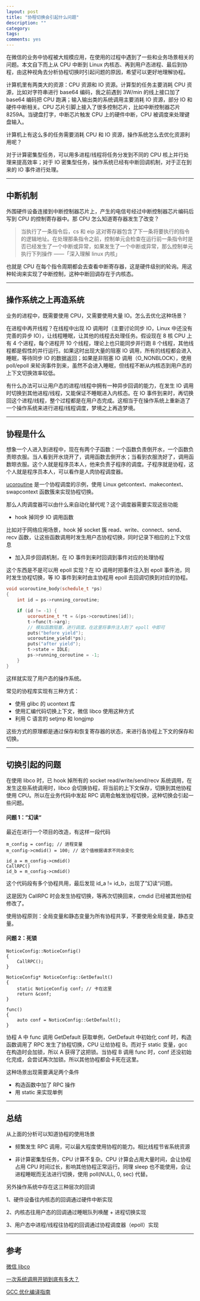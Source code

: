 ```yaml
---
layout: post
title: "协程切换会引起什么问题"
description: ""
category: 
tags:
comments: yes
---
```


在微信的业务中协程被大规模应用，在使用的过程中遇到了一些和业务场景相关的问题。本文自下而上从 CPU 中断到 Linux 内核态、再到用户态进程、最后到协程，由这种视角去分析协程切换时引起问题的原因，希望可以更好地理解协程。

计算机里有两类大的资源：CPU 资源和 IO 资源。计算型的任务主要消耗 CPU 资源，比如对字符串进行 base64 编码，我之前遇到 3W/min 的线上接口加了 base64 编码把 CPU 跑满；输入输出类的系统调用主要消耗 IO 资源，部分 IO 和硬件中断相关。CPU 芯片引脚上接入了很多控制芯片，比如中断控制器芯片 8259A。当键盘打字，中断芯片触发 CPU 上的硬件中断，CPU 被调度来处理键盘输入。

计算机上有这么多的任务需要消耗 CPU 和 IO 资源，操作系统怎么去优化资源利用呢？

对于计算密集型任务，可以用多进程/线程将任务分发到不同的 CPU 核上并行处理来提高效率；对于 IO 密集型任务，操作系统已经有中断回调机制，对于正在到来的 IO 事件进行处理。

---

## 中断机制

外围硬件设备连接到中断控制器芯片上，产生的电信号经过中断控制器芯片编码后写到 CPU 的控制寄存器中。那 CPU 怎么知道寄存器发生了改变？

> 当执行了一条指令后，cs 和 eip 这对寄存器包含了下一条将要执行的指令的逻辑地址。在处理那条指令之前，控制单元会检查在运行前一条指令时是否已经发生了一个中断或异常，如果发生了一个中断或异常，那么控制单元执行下列操作 ——「深入理解 linux 内核」

也就是 CPU 在每个指令周期都会去查看中断寄存器，这是硬件级别的轮询。用这种轮询来实现了中断控制，这种中断回调存在于内核态。

---

## 操作系统之上再造系统

业务的进程中，既需要使用 CPU，又需要使用大量 IO。怎么去优化这种场景？

在进程中再开线程？在线程中出现 IO 调用时（主要讨论同步 IO，Linux 中还没有完善的异步 IO），让线程睡眠，让其他的线程去处理任务。假设现在 8 核 CPU 上有 4 个进程，每个进程开 10 个线程，理论上也只能同步并行跑 8 个线程，其他线程都是假性的并行运行。如果这时出现大量的阻塞 IO 调用，所有的线程都会进入睡眠，等待同步 IO 的数据返回；如果是非阻塞 IO 调用（O_NONBLOCK），使用 poll/epoll 来轮询事件到来，虽然不会进入睡眠，但线程不断从内核态到用户态的上下文切换效率较低。

有什么办法可以让用户态的进程/线程中拥有一种异步回调的能力，在发生 IO 调用时切换到其他进程/线程，又能保证不睡眠进入内核态。在 IO 事件到来时，再切换回这个进程/线程，整个过程都是在用户态完成。这相当于在操作系统上重新造了一个操作系统来进行进程/线程调度，梦境之上再造梦境。

---

## 协程是什么

想象一个人进入到进程中，现在有两个子函数：一个函数负责倒开水，一个函数负责晾衣服。当人看到开水烧开了，调用函数去倒开水；当看到衣服洗好了，调用函数晾衣服。这个人就是程序员本人，他来负责子程序的调度。子程序就是协程，这个人就是程序员本人，可以看作是人肉协程调度器。

[ucoroutine](https://github.com/Huangtuzhi/ucoroutine/blob/master/ucoroutine.cpp) 是一个协程调度的示例，使用 Linux getcontext、makecontext、swapcontext 函数簇来实现协程切换。

那么人肉调度器可以由什么来自动化替代呢？这个调度器需要实现这些功能

- hook 掉同步 IO 调用函数

比如对于网络应用场景，hook 掉 socket 簇 read、write、connect、send、recv 函数，让这些函数调用时发生用户态协程切换，同时记录下相应的上下文信息

- 加入异步回调机制，在 IO 事件到来时回调到事件对应的处理协程

这个东西是不是可以用 epoll 实现？在 IO 调用时把事件注入到 epoll 事件池，同时发生协程切换，等 IO 事件到来时由主协程用 epoll 去回调切换到对应的协程。

```C++
void ucoroutine_body(schedule_t *ps)
{
	int id = ps->running_coroutine;

	if (id != -1) {
		ucoroutine_t *t = &(ps->coroutines[id]);
		t->func(t->arg);
		// 模拟函数阻塞，进行调度。在这里将事件注入到了 epoll 中即可
		puts("before yield");
		ucoroutine_yield(*ps);
		puts("after yield");
		t->state = IDLE;
		ps->running_coroutine = -1;
	}
}
```

这样就实现了用户态的操作系统。

常见的协程库实现有三种方式：

- 使用 glibc 的 ucontext 库
- 使用汇编代码切换上下文，微信 libco 使用这种方式
- 利用 C 语言的 setjmp 和 longjmp

这些方式的原理都是通过保存和恢复寄存器的状态，来进行各协程上下文的保存和切换。

---

## 切换引起的问题

在使用 libco 时，已 hook 掉所有的 socket read/write/send/recv 系统调用，在发生这些系统调用时，libco 会切换协程，将当前的上下文保存，切换到其他协程使用 CPU。所以在业务代码中发起 RPC 调用会触发协程切换，这种切换会引起一些问题。

#### 问题 1：”幻读“

最近在进行一个项目的改造，有这样一段代码

```
m_config = config; // 进程变量
m_config->cmdid() = 100; // 这个值根据请求不同会变化

id_a = m_config->cmdid()
CallRPC()
id_b = m_config->cmdid()
```

这个代码段有多个协程共用，最后发现 id_a != id_b，出现了”幻读“问题。

这是因为 CallRPC 时会发生协程切换，等再次切换回来，cmdid 已经被其他协程修改了。

使用协程原则：全局变量和静态变量为所有协程共享，不要使用全局变量，静态变量。

#### 问题 2：死锁

```
NoticeConfig::NoticeConfig()
{
	CallRPC();
}

NoticeConfig* NoticeConfig::GetDefault()
{
	static NoticeConfig conf; // 卡在这里
	return &conf;
}

func()
{
	auto conf = NoticeConfig::GetDefault();
}
```

协程 A 中 func 调用 GetDefault 获取单例，GetDefault 中初始化 conf 时，构造函数调用了 RPC 发生了协程切换，CPU 让给协程 B。而对于 static 变量，gcc 在构造时会加锁，所以 A 获得了这把锁。当协程 B 调用 func 时，conf 还没初始化完成，会尝试再次加锁。所以其他协程都会卡死在这里。

这种场景出现需要满足两个条件

- 构造函数中加了 RPC 操作
- 用 static 来实现单例

---

## 总结

从上面的分析可以知道协程的使用场景

- 频繁发生 RPC 调用，可以最大程度使用协程的能力。相比线程节省系统资源

- 非计算密集型任务，CPU 计算不复杂。CPU 计算会占用大量时间，会让协程占用 CPU 时间过长，影响其他协程正常运行。同理 sleep 也不能使用，会让进程睡眠而无法进行切换，使用 poll(NULL, 0, sec) 代替。

另外操作系统中存在这三种层次的回调

1、硬件设备往内核态的回调通过硬件中断实现

2、内核态往用户态的回调通过睡眠队列唤醒 + 进程切换实现

3、用户态中进程/线程往协程的回调通过协程调度器（epoll）实现

---

## 参考

[微信 libco](https://github.com/Tencent/libco)

[一次系统调用开销到底有多大？](https://zhuanlan.zhihu.com/p/80206565)

[GCC 优化编译指南](https://sites.google.com/site/polarisnotme/linux/gcc)
 